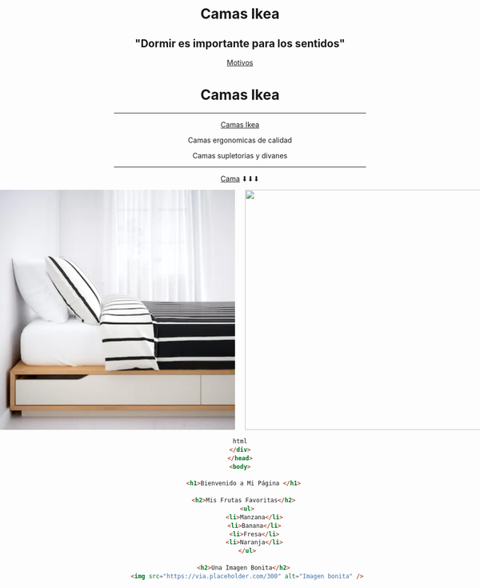 <div align="center">

# Camas Ikea

</div>

<div align="center">

## "Dormir es importante para los sentidos"

</div>

<div align="center">

[Motivos](https://github.com/awpzz/zzZ/blob/main/Motivos.md)
<div align="center">

# Camas Ikea

--------------------------------------------------------------------------------------------------------------------------------------------------------------------------------------------------------------------------------------------

<div align="center">

[Camas Ikea](https://www.ikea.com/es/es/cat/camas-bm003/)

</div>
<p align="center">Camas ergonomicas de calidad</p>
<p align="center">Camas supletorias y divanes</p>

--------------------------------------------------------------------------------------------------------------------------------------------------------------------------------------------------------------------------------------------
[Cama](https://www.ikea.com/es/es/p/malm-estructura-cama-blanco-s29931596/)
⬇⬇⬇


<div style="display: flex; justify-content: center; align-items: center;">

  <img width="480" height="480" src="450_1000.png" style="margin-right: 20px;">
  <img width="480" height="480" src="malm-estructura-cama-blanco__1101527_pe866706_s5.avif">

</div>

```html
html
</div>
</head>
<body>

  <h1>Bienvenido a Mi Página </h1>

  <h2>Mis Frutas Favoritas</h2>
    <ul>
        <li>Manzana</li>
        <li>Banana</li>
        <li>Fresa</li>
        <li>Naranja</li>
    </ul>

  <h2>Una Imagen Bonita</h2>
    <img src="https://via.placeholder.com/300" alt="Imagen bonita" />
```
